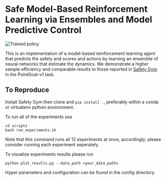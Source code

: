 # Safe Model-Based Reinforcement Learning via Ensembles and Model Predictive Control
![Trained policy](https://i.imgur.com/5nLYs3A.gifv)

This is an implementation of a model-based reinforcement learning agent that predicts the safety and scores and actions by learning an ensemble of neural networks that estimate the dynamics. We demonstrate a higher sample efficiency and comparable results to those reported in [Safety Gym](https://openai.com/blog/safety-gym/) in the PointGoal-v1 task.


## To Reproduce
Install Safety Gym then clone and ```pip install .```, preferably within a conda or virtualenv python environment.

To run all of the experiments use
```
cd scripts
bash run_experiments.sh
```
Note that this command runs all 12 experiments at once, accordingly, please consider running each experiment seperately.

To visualize experiments results please run
```
python plot_results.py --data_path <your_data_path>
```

Hyper parameters and configuration can be found in the config directory.

